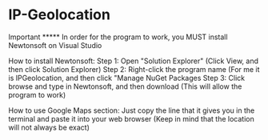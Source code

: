 # IP-Geolocation
Important *****
In order for the program to work, you MUST install Newtonsoft on Visual Studio

How to install Newtonsoft:
Step 1: Open "Solution Explorer" (Click View, and then click Solution Explorer)
Step 2: Right-click the program name (For me it is IPGeolocation, and then click "Manage NuGet Packages
Step 3: Click browse and type in Newtonsoft, and then download (This will allow the program to work)

How to use Google Maps section:
Just copy the line that it gives you in the terminal and paste it into your web browser (Keep in mind that the location will not always be exact)

